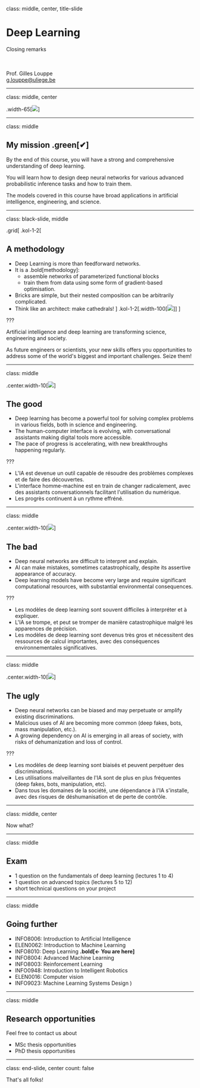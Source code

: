 class: middle, center, title-slide

# Deep Learning

Closing remarks

<br><br>
Prof. Gilles Louppe<br>
[g.louppe@uliege.be](mailto:g.louppe@uliege.be)

---

class: middle, center

.width-65[![](figures/lec0/map.png)]

---

class: middle

## My mission .green[&#10004;]

By the end of this course, you will have a strong and comprehensive understanding of deep learning. 

You will learn how to design deep neural networks for various advanced probabilistic inference tasks and how to train them.

The models covered in this course have broad applications in artificial intelligence, engineering, and science.

---

class: black-slide, middle

.grid[
.kol-1-2[

## A methodology

- Deep Learning is more than feedforward networks.
- It is a .bold[methodology]:
  - assemble networks of parameterized functional blocks 
  - train them from data using some form of gradient-based optimisation.
- Bricks are simple, but their nested composition can be arbitrarily complicated.
- Think like an architect: make cathedrals!
]
.kol-1-2[.width-100[![](figures/course-syllabus/lego-ad.jpg)]]
]

???

Artificial intelligence and deep learning are transforming science, engineering and society.

As future engineers or scientists, your new skills offers you opportunities to address some of the world's biggest and important challenges. Seize them!

---

class: middle

.center.width-10[![](figures/course-syllabus/icons/la-science.png)]

## The good

- Deep learning has become a powerful tool for solving complex problems in various fields, both in science and engineering.
- The human-computer interface is evolving, with conversational assistants making digital tools more accessible.
- The pace of progress is accelerating, with new breakthroughs happening regularly.

???

- L'IA est devenue un outil capable de résoudre des problèmes complexes et de faire des découvertes.
- L'interface homme-machine est en train de changer radicalement, avec des assistants conversationnels facilitant l'utilisation du numérique.
- Les progrès continuent à un rythme effréné.

---

class: middle

.center.width-10[![](figures/course-syllabus/icons/la-pollution-de-lair.png)]

## The bad

- Deep neural networks are difficult to interpret and explain.
- AI can make mistakes, sometimes catastrophically, despite its assertive appearance of accuracy.
- Deep learning models have become very large and require significant computational resources, with substantial environmental consequences.

???

- Les modèles de deep learning sont souvent difficiles à interpréter et à expliquer.
- L'IA se trompe, et peut se tromper de manière catastrophique malgré les apparences de précision.
- Les modèles de deep learning sont devenus très gros et nécessitent des ressources de calcul importantes, avec des conséquences environnementales significatives.

---

class: middle

.center.width-10[![](figures/course-syllabus/icons/cybercriminalite.png)]

## The ugly

- Deep neural networks can be biased and may perpetuate or amplify existing discriminations.
- Malicious uses of AI are becoming more common (deep fakes, bots, mass manipulation, etc.).
- A growing dependency on AI is emerging in all areas of society, with risks of dehumanization and loss of control.

???

- Les modèles de deep learning sont biaisés et peuvent perpétuer des discriminations.
- Les utilisations malveillantes de l'IA sont de plus en plus fréquentes (deep fakes, bots, manipulation, etc).
- Dans tous les domaines de la société, une dépendance à l'IA s'installe, avec des risques de déshumanisation et de perte de contrôle.

---

class: middle, center

Now what?

---

class: middle

## Exam

- 1 question on the fundamentals of deep learning (lectures 1 to 4)  
- 1 question on advanced topics (lectures 5 to 12) 
- short technical questions on your project 

---

class: middle

## Going further

- INFO8006: Introduction to Artificial Intelligence
- ELEN0062: Introduction to Machine Learning
- INFO8010: Deep Learning **.bold[← You are here]**
- INFO8004: Advanced Machine Learning
- INFO8003: Reinforcement Learning
- INFO0948: Introduction to Intelligent Robotics
- ELEN0016: Computer vision
- INFO9023: Machine Learning Systems Design )

---

class: middle

## Research opportunities

Feel free to contact us about
- MSc thesis opportunities
- PhD thesis opportunities

---

class: end-slide, center
count: false

That's all folks!
